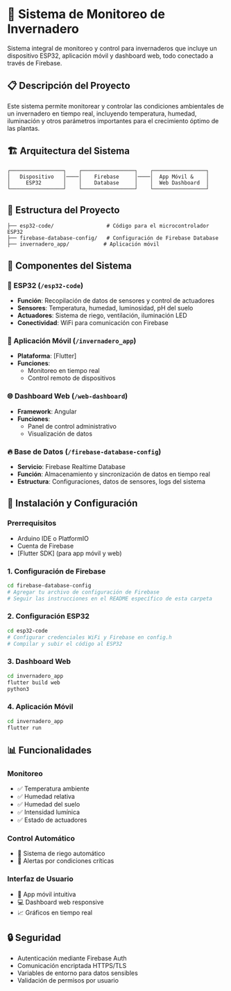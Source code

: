 # 🌱 Sistema de Monitoreo de Invernadero

Sistema integral de monitoreo y control para invernaderos que incluye un dispositivo ESP32, aplicación móvil y dashboard web, todo conectado a través de Firebase.

## 📋 Descripción del Proyecto

Este sistema permite monitorear y controlar las condiciones ambientales de un invernadero en tiempo real, incluyendo temperatura, humedad, iluminación y otros parámetros importantes para el crecimiento óptimo de las plantas.

## 🏗️ Arquitectura del Sistema

```
┌─────────────────┐    ┌─────────────────┐    ┌─────────────────┐
│   Dispositivo   │────│    Firebase     │────│  App Móvil &    │
│     ESP32       │    │    Database     │    │  Web Dashboard  │
└─────────────────┘    └─────────────────┘    └─────────────────┘
```

## 📁 Estructura del Proyecto

```
├── esp32-code/                 # Código para el microcontrolador ESP32
├── firebase-database-config/   # Configuración de Firebase Database
├── invernadero_app/           # Aplicación móvil
```

## 🔧 Componentes del Sistema

### 🔌 ESP32 (`/esp32-code`)
- **Función**: Recopilación de datos de sensores y control de actuadores
- **Sensores**: Temperatura, humedad, luminosidad, pH del suelo
- **Actuadores**: Sistema de riego, ventilación, iluminación LED
- **Conectividad**: WiFi para comunicación con Firebase

### 📱 Aplicación Móvil (`/invernadero_app`)
- **Plataforma**: [Flutter]
- **Funciones**: 
  - Monitoreo en tiempo real
  - Control remoto de dispositivos

### 🌐 Dashboard Web (`/web-dashboard`)
- **Framework**: Angular
- **Funciones**:
  - Panel de control administrativo
  - Visualización de datos 

### 🔥 Base de Datos (`/firebase-database-config`)
- **Servicio**: Firebase Realtime Database
- **Función**: Almacenamiento y sincronización de datos en tiempo real
- **Estructura**: Configuraciones, datos de sensores, logs del sistema

## 🚀 Instalación y Configuración

### Prerrequisitos
- Arduino IDE o PlatformIO
- Cuenta de Firebase
- [Flutter SDK] (para app móvil y web)

### 1. Configuración de Firebase
```bash
cd firebase-database-config
# Agregar tu archivo de configuración de Firebase
# Seguir las instrucciones en el README específico de esta carpeta
```

### 2. Configuración ESP32
```bash
cd esp32-code
# Configurar credenciales WiFi y Firebase en config.h
# Compilar y subir el código al ESP32
```

### 3. Dashboard Web
```bash
cd invernadero_app
flutter build web
python3 
```

### 4. Aplicación Móvil
```bash
cd invernadero_app
flutter run
```

## 📊 Funcionalidades

### Monitoreo
- ✅ Temperatura ambiente
- ✅ Humedad relativa
- ✅ Humedad del suelo
- ✅ Intensidad lumínica
- ✅ Estado de actuadores

### Control Automático
- 🔄 Sistema de riego automático
- 🔄 Alertas por condiciones críticas

### Interfaz de Usuario
- 📱 App móvil intuitiva
- 💻 Dashboard web responsive
- 📈 Gráficos en tiempo real

## 🔒 Seguridad

- Autenticación mediante Firebase Auth
- Comunicación encriptada HTTPS/TLS
- Variables de entorno para datos sensibles
- Validación de permisos por usuario
